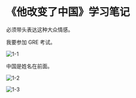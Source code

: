 # 《他改变了中国》学习笔记

必须带头表达这种大众情感。



我要参加 GRE 考试。

![1-1](D:\0-博客\study_log\《他改变了中国》\1-1.png)



中国是姓名在前面。

![1-2](D:\0-博客\study_log\《他改变了中国》\1-2.png)





![1-3](D:\0-博客\study_log\《他改变了中国》\1-3.png)
